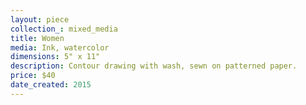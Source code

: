 ```yaml
---
layout: piece
collection_: mixed_media
title: Women
media: Ink, watercolor
dimensions: 5" x 11"
description: Contour drawing with wash, sewn on patterned paper.
price: $40
date_created: 2015
---
```

